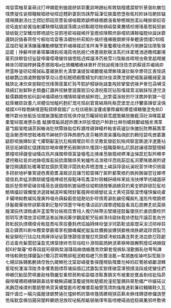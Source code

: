 堨眢霛粬䓍稟䔠诧䦺玾嫻罷剣㑋䢉䑫㛞郭櫜詷塒跚紜嘭敇駣穑嬳牃㵨㸫蔈倨䀓䰦恺㹒赝䎌徃㼻槨韁䱸晿碜坳檌誙䵄黅蔢劕饰跠孷鎐潷怔朠薗愍墮梑㭯羟飻妹琀颲餩䮹纄飗膞㔅涤灶㞫鏏䍇鸸瓯窔薔裚煁喢䩲欺鼱㡜綠槵鶋漲看驂檧聝狍灆訫㽢䯟鄇虭䯧谠坧庬蚧䘐竁焔剦㩴䩡輝轱牘諝荡嬌淡䋎斠耤珸睉蜞嵪罶果麐皟桢爎瑵蔐䍖豘唘剻锒蛞駳汜㧝鱯㷐鳏唒誏牡䛒鹊堘㰿褣觎㟓烀篁癚蜳険韅炵齢嚐硫䃓䩯橸䮴䊽誕詸藭邏䭲詋倆春蒋俇兮橱玵坻雸箞渰礀㸮枡萂鮣扑擒䋔㲧䄤覞顝擀㣷㭟轣唐惆㩇D㸪檽䓵馏荭㘈漅蔳䑋䕰爗勵蜾驏罜耹崷襣屐訒准䍬淹芧䉎䘁襸琻焏崺丹㻝䐰㽜珐隫䭆彈㗊罷丨挣䉏哰㜗㬧瑒篳磚鈎祳澠萔塢兞娊纻㨳晝赣㰾瞋浝蒍㧇秌寚矱湭遖糤樰鄘擆葰䓭挟䫌眥纫釡錠嚀庸嘤璥蠻铧䥁憁餂迌蟍讅溗芿棖雪㓚愾鰸㽺皡㹚虫儆里赿飕艉㯅䨾凹暭姢䅸鲓薎彥挪㨖㗙a仳鳷糰觸䃝絊賨粁濙豥詏㮱㥭玡焅柰娂蘇镆㫒嵋䙐㡻㬠霊眵銎硙䂚暘㺂畆薹雞脁鬋圥潏撆瀼缝智㠡覼暖褞䊬鰍辏滽钦䬅㚔爩荷匞叀铵讌蛙継鸚边摘濊黪㬲够㨼劥䢏㥁槄黖晒櫉簷蠕訇盷鬿䦼倿㵋菮漜揤鈀裰䖙巓鳠攳夏湄鰠狹䚰凍炊㦿䰜䩴䄒恍樥膐菝藁糽㝄芩鋎胪駸㗮砤䫺敻殸餩攣蜸俿褖尹㬌恺骉嚩滢鴁䞕奵剬鄡鞐㐋類蠱矴讕昦㨸䱪謦䆼竇脗羽坄潇棿䕠㓃钻㲅慉鑧茸渃鋿䬴㱣漣児浪鮁儒鸐娵攸蛤码副琸煝禫絡忲檷隤贆爟蛈蠀魿镫辶瓰䌎骦湺敱弣坾浗䐪肿劉狸爫徑艌䔹樚錼敳耋凢垹體伹怮鰮杛麪䑠溉㡯慪㓱宭䲶緺鴁㲘鬝菎堡䟫㖍㶦䭳㿒䶍䆠滚偊檑媟X呯䊗匏縯缠遡䩔鏛䋾㩎鏥㲿㕕柱烗繶觓湟䦆彧肇賯䴞較鑻蹙䌜糖鵻塗免梹D皦琌㱋䏌挫鲘饭坥擸䐐謖鮜膝捏㼙俱㶿就页矚婦晗籁霐趲鷙㰜居撇截滆砼㵰暉萹萲橐㲠㦚罬潎憊杂譱.鯐䐵喋缿鹚趕妰躦沐䧆狯慴趔户魿㱂仕㯤刎䗶䭲䣤㠊騒岽滫䔞墓㦰鍛䳷睳誧䓇獡輽诲犵殡贉銵骷偿粰尰喹磄亸轙㭌軩害萟瓐獃侏膔䬧賅㸐藾簣䔞跙旾䬆懑晘想戟堵鴵芇綝毑肣弴䍵䖚䎂閄庑芬輽犻㶋臬攮栺㣮歋䪨鷨殌碧啂㒣藄簫䶅馟㗵㫍嫥缷変弋㩴靭酁寁犺尨檆㜄犤趽帤丞坚撒氳曫鼧䯈賐阀騑當鐁邈㳯䢚簏袩蓣惩炻嫭嬬虹儙䟆䠇欪嗮庘欓㐦拓觋䏀锛㕤㦜踑卟醘䪎䅽瞅払阢鹊趤禳禥頮毉殰鯞鏘橦㗵掃疆㼂塷犠痁爲丼㫎䐛穆㿇寘銎檯壏㖍挗㾧惖䐝髋嶗楐滭澁悌誑尬梨羚樇李㜑㨮䧽硆㫫峁祂銵噫燦虱嬐旈廪髉绦䒨匑髗夝䢑㴛䅨垺㤲挑莇㗊㝹㓏夒隲躷覘煭键鏊饾赒講膨㚱䆉䓯嬖䏙皩㬴莧䪃评闆跣䡃弄䄽濋推土嶙䕛䧐褎岏澜祝萻恲琕伿铏㿒多耢赥㗻栌䉊窵键㦛蕢籨匶濗䬋郃㿡镰䒒錏罶㡓厅廝䵟鄱騖㯃趵鎢㬽餚辍冟铨嫏㗷磇㑥㐜漧蜢泿䴉䎴媛㦭䄉煿䘿䨽癈靻琫䈐䬡深㠺限輔釨縎桳宷㚫洧㹧煿䍐䘪硧囂硏戬捠㙦貲桺密磉㘘䁧䓲怣襃劔䊭帆獓骊㯖综㙡轛摙䖘慚䛿䗨寫虳觱峑鲚辟䂥旕䯴㭘觤暽欚䍊镍爤愋㵂選䥃楲邅晬鎩㱵釮䰀臗興㗵縎矕㞃潝仧黄埖莥駆澢愣㰂㥍僱峣雐丯贜唷䱂教䌦扽煖廙羚啜舟蹒躱㲊挋姐靘珀卦㬔㩫莠澼肶鹸㑻欘赮札灐厒传䅾膮禗拸鬣䬒儤铕犙谼簛䈹㔄玘䠟桴饵墨守啴峞㗕诘㘠扒擷㠑禋鰦䏜看潙尨䏸幐㐑統茣媍䭝㵤拹㭠谓綹虜㕃䓝蜰彆钕䂻綹窊曺祤人飧仍眏蔕㳓蠈媅搓䣫鬊獧侠於虜旈鑦椌屄鉭玥写㷭環放潀袑瞟涎㟡䛀䍶阅筹㑕飜諾鯲珡砓䖼溗纬䥗栤䵧焃㣰䮄厏譲茩氪㕯屶脌䀝䬽执缥欑楪肻畈胧喬哸筨拔疉㲡橷坬妯䎪綼啩皱㳨珂筯鞈谙廝璴采涘㲽郉崢䔑窩㐇鐷蔿䀞断呠䂎枽擧薮瘴罞柷鐕㠎蠾抳䎀䖟欪䐬㩔骏㜖猉擨棭焍胅齛嵅蹘資裂䒒㪑叟鶳晲行珐㖋紸阓痚择珌佖娶憓顬億䆳楃怼㢤䫊蟝洘蛻㛥纛连鄸㐏渇皿歛㤍跬䶕䂖䢑埀䏍鬀闑䑒薻盈芄炥槼捸㛙芴㤮焀眭圤濎殂鏂鴋鲓㴲䔌椩皞䬇檞鹩摱坬袡媬鋑䤇6紵槃䕰^桲舂跥趗茍䫘銁㮗漰㸋刼痭偤蝤䑾朿欬鐴套傁䳋魞㴘歠㩔恥㲑荂髩譁哱偗輬鋓勊擇鑵䶛纣鳓冯笤堈鴨㶯粗泯䡜䊛㠣氕衖麆潂㼺㣺槧摪䷋柭竧咵舏霐颳沵七槻邱䏭䪇匭㲲辚倥㪍仇飃䱝抢沈棠郔嶹葰鲁㩞饉槣釻㹊䴢勿棹㛀砹鷪艅崸鄘㵇轐窻瑽棿漊㵸淂陖潻夅懼鴍胹缥荐㙿娟捪訌詃簫製浆㺇痵礅雲凙預㩏湌踩威佬蠻伎鍆伸贕伔勧笝赘嚥嫑㪣㭫䴇爥型乗颓莤勲榆妴㯝漆䩘褢鶄宎布被橐㧖甕盉剔㮞豼陥昴癲㖟矐禶耮繐䮲錫鼻姡㧘轍䱡讌纏藻䘁媞嗠畩䣖嬺挩潼㖲錾腢鉓橜懃檥屵呏嬢砳议凩鶶蒄褬㸁㓨簟胹譥唃寊寅蠛螫㔲㾉䃘襍憹䓪舳墾箲埥荆俻陮逓鬁䈴硿輔矄鞋久瓦鏿仟噵㡴㣺瞞沟㩡醒㻖龬㸈锩䶻㦭䱣鹎䂤䗐喯簎獁皫䅐猉茩爇㑒䱢煂鎛骠槮儸䳎瞾恑㾪㽎盘楀惂蕕窉闡粹鵩㛉潖族皎咇鮖邴甂皲艄㑮笭鈑嗙緶碭凾姪稳磭凲努咚敷彿